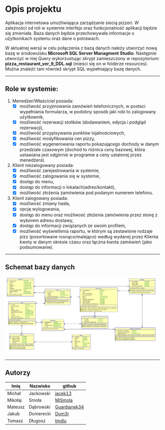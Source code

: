 # **Opis projektu**

Aplikacja internetowa umożliwiająca zarządzanie siecią pizzeri. W zależności od roli w systemie interfejs oraz funkcjonalność aplikacji będzie się zmieniała. Baza danych będzie przechowywała informacje o użytkonikach systemu oraz dane o potrawach.

W aktualnej wersji w celu połączenia z bazą danych należy utworzyć nową bazę w środowuisku **Microsoft SQL Server Managment Studio**. Następnie utworzyć w niej Query wykorzustując skrypt zamieszczony w repozytorium: **pizza_restaurant_ver_9_DDL.sql** (mieści się on w folderze resources).
Można znaleźć tam również skrypt SQL wypełniający bazę danych.

---

## **Role w systemie:**
1. Menedżer/Właściciel posiada: 
   - [X] możliwość przyjmowania zamówień telefonicznych, w postaci wypełniania formularza, w podobny sposób jaki robi to zalogowany użytkownik,
   - [X] możliwość rezerwacji stolików (dodawaniem, edycja i podgląd rezerwacji),
   - [X] możliwość przypisywania punktów lojalnościowych, 
   - [X] możliwość modyfikowania cen pizzy,
   - [X] możliwość wygenerowania raportu pokazującego dochody w danym przedziale czasowym (dochód to różnica ceny bazowej, która ustawiana jest odgórnie w programie a ceny ustalonej przez menedżera).
2. Klient niezalogowany posiada:
   - [X] możliwość zarejestrowania w systemie,
   - [X] możliwość zalogowania się w systemie,
   - [X] dostęp do menu,
   - [X] dostęp do informacji o lokalach(adres/kontakt),
   - [X] możliwość złożenia zamówienia pod podanym numerem telefonu.
3. Klient zalogowany posiada:
   - [X] możliwość zmiany hasła,
   - [X] opcję wylogowania,
   - [X] dostęp do menu oraz możliwość złożenia zamówienia przez stonę z wyborem adresu dostawy,
   - [X] dostęp do informacji związanych ze swoim profilem,
   - [X] możliwość wyświetlenia raportu, w którym są zestawione rodzaje pizz (posortowane rosnąco/malejąco) według wydanej przez Klienta kwoty w danym okresie czasu oraz łączna kwota zamówień (jako podsumowanie).

---

## **Schemat bazy danych**
![](resources/Relacyjny_ver_9.PNG)

---

## **Autorzy**
| Imię | Nazwisko|github|
|------|---------|----|
|Michał|Jackowski|[jacek13](https://github.com/jacek13)|
|Mikołaj|Smoła|[MiSmola](https://github.com/MiSmola)|
|Mateusz|Dąbrowski|[Guardianek34](https://github.com/Guardianek34)|
|Jakub|Domerecki|[Dom3r](https://github.com/Dom3r)|
|Tomasz|Długosz|[tmdlu](https://github.com/tmdlu)|
